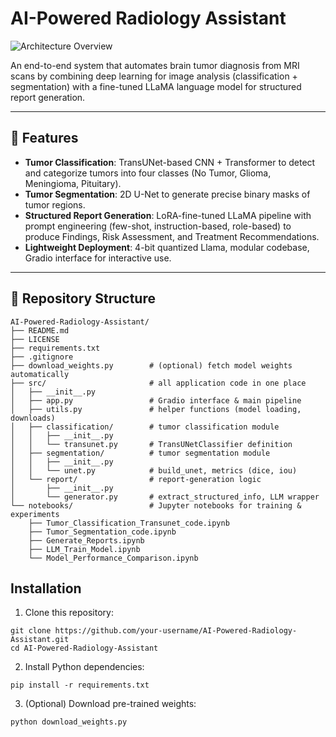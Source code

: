 # AI-Powered Radiology Assistant

![Architecture Overview](images/architecture_overview.png)

An end-to-end system that automates brain tumor diagnosis from MRI scans by combining deep learning for image analysis (classification + segmentation) with a fine-tuned LLaMA language model for structured report generation.

---

## 🚀 Features

- **Tumor Classification**: TransUNet-based CNN + Transformer to detect and categorize tumors into four classes (No Tumor, Glioma, Meningioma, Pituitary).  
- **Tumor Segmentation**: 2D U-Net to generate precise binary masks of tumor regions.  
- **Structured Report Generation**: LoRA-fine-tuned LLaMA pipeline with prompt engineering (few-shot, instruction-based, role-based) to produce Findings, Risk Assessment, and Treatment Recommendations.  
- **Lightweight Deployment**: 4-bit quantized Llama, modular codebase, Gradio interface for interactive use.  

---

## 📂 Repository Structure

```text
AI-Powered-Radiology-Assistant/
├── README.md
├── LICENSE
├── requirements.txt
├── .gitignore
├── download_weights.py        # (optional) fetch model weights automatically
├── src/                       # all application code in one place
│   ├── __init__.py
│   ├── app.py                 # Gradio interface & main pipeline
│   ├── utils.py               # helper functions (model loading, downloads)
│   ├── classification/        # tumor classification module
│   │   ├── __init__.py
│   │   └── transunet.py       # TransUNetClassifier definition
│   ├── segmentation/          # tumor segmentation module
│   │   ├── __init__.py
│   │   └── unet.py            # build_unet, metrics (dice, iou)
│   └── report/                # report-generation logic
│       ├── __init__.py
│       └── generator.py       # extract_structured_info, LLM wrapper
└── notebooks/                 # Jupyter notebooks for training & experiments
    ├── Tumor_Classification_Transunet_code.ipynb
    ├── Tumor_Segmentation_code.ipynb
    ├── Generate_Reports.ipynb
    ├── LLM_Train_Model.ipynb
    └── Model_Performance_Comparison.ipynb
```

## Installation
1. Clone this repository:
```text
git clone https://github.com/your-username/AI-Powered-Radiology-Assistant.git
cd AI-Powered-Radiology-Assistant
```

2. Install Python dependencies:
```text
pip install -r requirements.txt
```

3. (Optional) Download pre-trained weights:
```text
python download_weights.py
```

